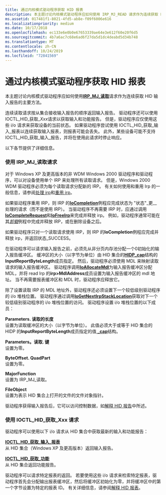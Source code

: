 ```yaml
---
title: 通过内核模式驱动程序获取 HID 报表
description: 本主题讨论内核模式驱动程序应如何使用 IRP_MJ_READ 请求作为连续获取 HID 输入报告的主要方法。
ms.assetid: 017481f1-8021-4fd5-ab8e-f09f6006e616
ms.localizationpriority: medium
ms.date: 10/17/2018
ms.openlocfilehash: ec133e6e0b0e67653339ae64e3e612f60e20f6d5
ms.sourcegitcommit: 4b7a6ac7c68e6ad6f27da5d1dc4deabd5d34b748
ms.translationtype: MT
ms.contentlocale: zh-CN
ms.lasthandoff: 10/24/2019
ms.locfileid: "72841569"
---
```

# <a name="obtaining-hid-reports-by-kernel-mode-drivers"></a>通过内核模式驱动程序获取 HID 报表


本主题讨论内核模式驱动程序应如何使用[**IRP\_MJ\_读取**](https://docs.microsoft.com/windows-hardware/drivers/kernel/irp-mj-read)请求作为连续获取 HID 输入报告的主要方法。

连续读取请求按从集合接收输入报告的顺序返回输入报告。 驱动程序还可以使用 IOCTL\_HID\_获取\_*Xxx*请求以获取输入和功能报告。 但是，驱动程序应仅使用这些 i/o 请求来获取设备的当前状态。 如果驱动程序尝试使用 IOCTL\_HID\_获取\_输入\_报表以连续获取输入报表，则报表可能会丢失。 此外，某些设备可能不支持 IOCTL\_HID\_获取\_输入\_报告，并将在使用此请求时停止响应。

以下各节提供了详细信息。

### <a href="" id="using-irp-ml-read-requests"></a>使用 IRP\_MJ\_读取请求

对于 Windows XP 及更高版本的非 WDM Windows 2000 驱动程序和驱动程序，可以对设备使用单个 IRP 来处理所有读取请求。 但是，Windows 2000 WDM 驱动程序必须为每个读取请求分配新的 IRP。 有关如何使用和重用 Irp 的一般信息，请参阅[处理 irp](https://docs.microsoft.com/windows-hardware/drivers/kernel/handling-irps)和[重用 irp](https://docs.microsoft.com/windows-hardware/drivers/kernel/reusing-irps)。

如果驱动程序重用 IRP，则 IRP 的[**IoCompletion**](https://docs.microsoft.com/windows-hardware/drivers/ddi/wdm/nc-wdm-io_completion_routine)例程应完成状态为 "状态"\_更\_\_处理的请求（而不是使用 IRP）。 当驱动程序不再需要 IRP 时，应通过调用[**IoCompleteRequest**](https://docs.microsoft.com/windows-hardware/drivers/ddi/wdm/nf-wdm-iocompleterequest)和[**IoFreeIrp**](https://docs.microsoft.com/windows-hardware/drivers/ddi/wdm/nf-wdm-iofreeirp)来完成并释放 irp。 例如，驱动程序通常可能在其[*卸载*](https://docs.microsoft.com/windows-hardware/drivers/ddi/wdm/nc-wdm-driver_unload)例程中完成并释放 IRP，或在删除设备之后。

如果驱动程序只对一个读取请求使用 IRP，则 IRP 的**IoCompletion**例程应完成并释放 irp，并返回状态\_SUCCESS。

在驱动程序可以请求输入报告之前，必须先从非分页内存池分配一个0初始化的输入报告缓冲区。 缓冲区的大小（以字节为单位）由 HID 集合的[**HIDP\_cap**](https://docs.microsoft.com/windows-hardware/drivers/ddi/hidpi/ns-hidpi-_hidp_caps)结构的**InputReportByteLength**成员指定。 然后，驱动程序必须使用 MDL 来映射读取请求的输入报告缓冲区。 驱动程序调用[**IoAllocateMdl**](https://docs.microsoft.com/windows-hardware/drivers/ddi/wdm/nf-wdm-ioallocatemdl)为输入报告缓冲区分配 MDL，并将 read Irp 的**irp&gt;MdlAddress**成员设置为输入报告缓冲区的 mdl 地址。 当不再需要报表缓冲区和 MDL 时，驱动程序应释放它。

除了设置读取 IRP 的 MDL 地址外，驱动程序还必须设置下一个较低级别驱动程序的 i/o 堆栈位置。 驱动程序通过调用[**IoGetNextIrpStackLocation**](https://docs.microsoft.com/windows-hardware/drivers/ddi/wdm/nf-wdm-iogetnextirpstacklocation)获取对下一个较低级别驱动程序的 i/o 堆栈位置的访问。 驱动程序设置 i/o 堆栈位置的以下成员：

<a href="" id="parameters-read-length"></a>**Parameters. 读取的长度**  
设置为读取缓冲区的大小（以字节为单位）。 此值必须大于或等于 HID 集合的 HIDP 的**InputReportByteLength**成员指定的值[ **\_cap**](https://docs.microsoft.com/windows-hardware/drivers/ddi/hidpi/ns-hidpi-_hidp_caps)结构。

<a href="" id="parameters-read-key"></a>**Parameters。读取. 键**  
设置为零。

<a href="" id="parameters-read-byteoffset-quadpart"></a>**ByteOffset. QuadPart**  
设置为零。

<a href="" id="majorfunction"></a>**MajorFunction**  
设置为 IRP\_MJ\_读取。

<a href="" id="fileobject"></a>**FileObject**  
设置为表示 HID 集合上打开的文件的文件对象指针。

驱动程序获得输入报告后，它可以访问控制数据，如[解释 HID 报告](interpreting-hid-reports.md)中所述。

### <a href="" id="using-ioctl-hid-get-xxx-requests"></a>使用 IOCTL\_HID\_获取\_Xxx 请求

驱动程序可以使用以下 i/o 请求从 HID 集合中获取最新的输入和功能报告：

<a href="" id="ioctl-hid-get-input-report"></a>[**IOCTL\_HID\_获取\_输入\_报表**](https://docs.microsoft.com/windows-hardware/drivers/ddi/hidclass/ni-hidclass-ioctl_hid_get_input_report)  
从 HID 集合（Windows XP 及更高版本）返回输入报告。

<a href="" id="ioctl-hid-get-feature"></a>[**IOCTL\_HID\_获取\_功能**](https://docs.microsoft.com/windows-hardware/drivers/ddi/hidclass/ni-hidclass-ioctl_hid_get_feature)  
从 HID 集合返回功能报告。

驱动程序可以请求特定报表的返回。 若要使用这些 i/o 请求来检索特定报表，驱动程序首先会分配输出报表缓冲区，然后将缓冲区初始化为零，并将缓冲区中的第一个字节设置为特定的报表 ID。 有关详细信息，请参阅[解释 HID 报表](interpreting-hid-reports.md)。

 

 




